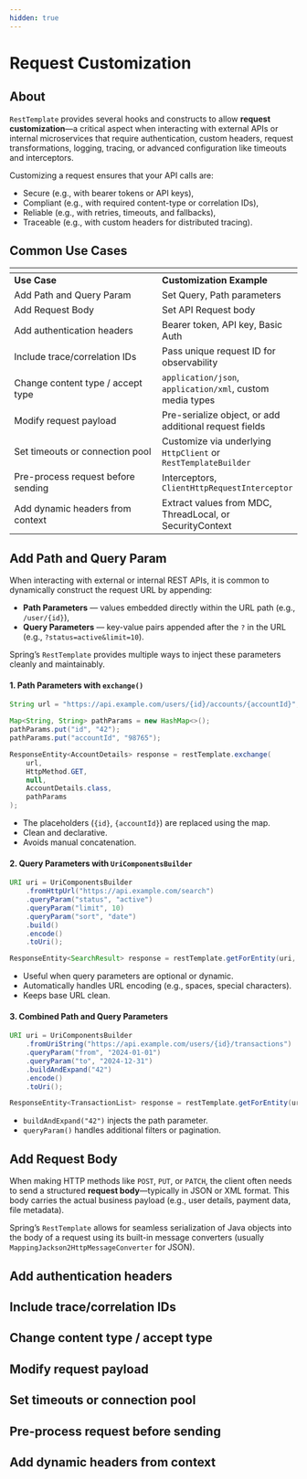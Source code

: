 ```yaml
---
hidden: true
---
```


# Request Customization

## **About**

`RestTemplate` provides several hooks and constructs to allow **request customization**—a critical aspect when interacting with external APIs or internal microservices that require authentication, custom headers, request transformations, logging, tracing, or advanced configuration like timeouts and interceptors.

Customizing a request ensures that your API calls are:

* Secure (e.g., with bearer tokens or API keys),
* Compliant (e.g., with required content-type or correlation IDs),
* Reliable (e.g., with retries, timeouts, and fallbacks),
* Traceable (e.g., with custom headers for distributed tracing).

## **Common Use Cases**

<table data-header-hidden data-full-width="true"><thead><tr><th width="368.779541015625"></th><th></th></tr></thead><tbody><tr><td><strong>Use Case</strong></td><td><strong>Customization Example</strong></td></tr><tr><td>Add Path and Query Param</td><td>Set Query, Path parameters</td></tr><tr><td>Add Request Body</td><td>Set API Request body</td></tr><tr><td>Add authentication headers</td><td>Bearer token, API key, Basic Auth</td></tr><tr><td>Include trace/correlation IDs</td><td>Pass unique request ID for observability</td></tr><tr><td>Change content type / accept type</td><td><code>application/json</code>, <code>application/xml</code>, custom media types</td></tr><tr><td>Modify request payload</td><td>Pre-serialize object, or add additional request fields</td></tr><tr><td>Set timeouts or connection pool</td><td>Customize via underlying <code>HttpClient</code> or <code>RestTemplateBuilder</code></td></tr><tr><td>Pre-process request before sending</td><td>Interceptors, <code>ClientHttpRequestInterceptor</code></td></tr><tr><td>Add dynamic headers from context</td><td>Extract values from MDC, ThreadLocal, or SecurityContext</td></tr></tbody></table>

## Add Path and Query Param

When interacting with external or internal REST APIs, it is common to dynamically construct the request URL by appending:

* **Path Parameters** — values embedded directly within the URL path (e.g., `/user/{id}`),
* **Query Parameters** — key-value pairs appended after the `?` in the URL (e.g., `?status=active&limit=10`).

Spring’s `RestTemplate` provides multiple ways to inject these parameters cleanly and maintainably.

#### **1. Path Parameters with `exchange()`**

```java
String url = "https://api.example.com/users/{id}/accounts/{accountId}";

Map<String, String> pathParams = new HashMap<>();
pathParams.put("id", "42");
pathParams.put("accountId", "98765");

ResponseEntity<AccountDetails> response = restTemplate.exchange(
    url,
    HttpMethod.GET,
    null,
    AccountDetails.class,
    pathParams
);
```

* The placeholders (`{id}`, `{accountId}`) are replaced using the map.
* Clean and declarative.
* Avoids manual concatenation.

#### **2. Query Parameters with `UriComponentsBuilder`**

```java
URI uri = UriComponentsBuilder
    .fromHttpUrl("https://api.example.com/search")
    .queryParam("status", "active")
    .queryParam("limit", 10)
    .queryParam("sort", "date")
    .build()
    .encode()
    .toUri();

ResponseEntity<SearchResult> response = restTemplate.getForEntity(uri, SearchResult.class);
```

* Useful when query parameters are optional or dynamic.
* Automatically handles URL encoding (e.g., spaces, special characters).
* Keeps base URL clean.

#### **3. Combined Path and Query Parameters**

```java
URI uri = UriComponentsBuilder
    .fromUriString("https://api.example.com/users/{id}/transactions")
    .queryParam("from", "2024-01-01")
    .queryParam("to", "2024-12-31")
    .buildAndExpand("42")
    .encode()
    .toUri();

ResponseEntity<TransactionList> response = restTemplate.getForEntity(uri, TransactionList.class);
```

* `buildAndExpand("42")` injects the path parameter.
* `queryParam()` handles additional filters or pagination.



## Add Request Body

When making HTTP methods like `POST`, `PUT`, or `PATCH`, the client often needs to send a structured **request body**—typically in JSON or XML format. This body carries the actual business payload (e.g., user details, payment data, file metadata).

Spring’s `RestTemplate` allows for seamless serialization of Java objects into the body of a request using its built-in message converters (usually `MappingJackson2HttpMessageConverter` for JSON).





## Add authentication headers



## Include trace/correlation IDs



## Change content type / accept type



## Modify request payload



## Set timeouts or connection pool



## Pre-process request before sending



## Add dynamic headers from context





